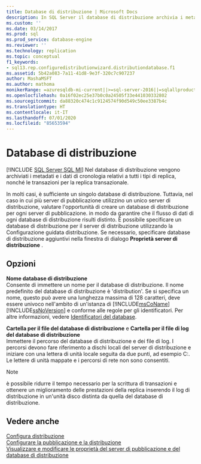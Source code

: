 ```yaml
---
title: Database di distribuzione | Microsoft Docs
description: In SQL Server il database di distribuzione archivia i metadati e i dati cronologici relativi a tutti i tipi di replica, oltre alle transazioni per la replica transazionale.
ms.custom: ''
ms.date: 03/14/2017
ms.prod: sql
ms.prod_service: database-engine
ms.reviewer: ''
ms.technology: replication
ms.topic: conceptual
f1_keywords:
- sql13.rep.configuredistributionwizard.distributiondatabase.f1
ms.assetid: 5b42a083-7a11-41d8-9e3f-320c7c907237
author: MashaMSFT
ms.author: mathoma
monikerRange: =azuresqldb-mi-current||>=sql-server-2016||=sqlallproducts-allversions
ms.openlocfilehash: 0a16f02ec25e37b0c0a24505f33e441030332802
ms.sourcegitcommit: da88320c474c1c9124574f90d549c50ee3387b4c
ms.translationtype: HT
ms.contentlocale: it-IT
ms.lasthandoff: 07/01/2020
ms.locfileid: "85653594"
---
```

# <a name="distribution-database"></a>Database di distribuzione
[!INCLUDE [SQL Server SQL MI](../../includes/applies-to-version/sql-asdbmi.md)]
  Nel database di distribuzione vengono archiviati i metadati e i dati di cronologia relativi a tutti i tipi di replica, nonché le transazioni per la replica transazionale.  
  
 In molti casi, è sufficiente un singolo database di distribuzione. Tuttavia, nel caso in cui più server di pubblicazione utilizzino un unico server di distribuzione, valutare l'opportunità di creare un database di distribuzione per ogni server di pubblicazione. in modo da garantire che il flusso di dati di ogni database di distribuzione risulti distinto. È possibile specificare un database di distribuzione per il server di distribuzione utilizzando la Configurazione guidata distribuzione. Se necessario, specificare database di distribuzione aggiuntivi nella finestra di dialogo **Proprietà server di distribuzione** .  
  
## <a name="options"></a>Opzioni  
 **Nome database di distribuzione**  
 Consente di immettere un nome per il database di distribuzione. Il nome predefinito del database di distribuzione è 'distribution'. Se si specifica un nome, questo può avere una lunghezza massima di 128 caratteri, deve essere univoco nell'ambito di un'istanza di [!INCLUDE[msCoName](../../includes/msconame-md.md)] [!INCLUDE[ssNoVersion](../../includes/ssnoversion-md.md)] e conforme alle regole per gli identificatori. Per altre informazioni, vedere [Identificatori del database](../../relational-databases/databases/database-identifiers.md).  
  
 **Cartella per il file del database di distribuzione** e **Cartella per il file di log del database di distribuzione**  
 Immettere il percorso del database di distribuzione e dei file di log. I percorsi devono fare riferimento a dischi locali del server di distribuzione e iniziare con una lettera di unità locale seguita da due punti, ad esempio C:. Le lettere di unità mappate e i percorsi di rete non sono consentiti.  
  
> [!NOTE]  
>  è possibile ridurre il tempo necessario per la scrittura di transazioni e ottenere un miglioramento delle prestazioni della replica inserendo il log di distribuzione in un'unità disco distinta da quella del database di distribuzione.  
  
## <a name="see-also"></a>Vedere anche  
 [Configura distribuzione](../../relational-databases/replication/configure-distribution.md)   
 [Configurare la pubblicazione e la distribuzione](../../relational-databases/replication/configure-publishing-and-distribution.md)   
 [Visualizzare e modificare le proprietà del server di pubblicazione e del database di distribuzione](../../relational-databases/replication/view-and-modify-distributor-and-publisher-properties.md)  
  
  
